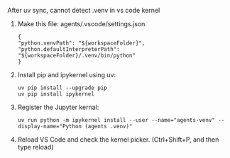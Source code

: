 After uv sync, cannot detect .venv in vs code kernel
1. Make this file: agents/.vscode/settings.json
    ```
    {
    "python.venvPath": "${workspaceFolder}",
    "python.defaultInterpreterPath": "${workspaceFolder}/.venv/bin/python"
    }
    ```
2. Install pip and ipykernel using uv:
    ```
    uv pip install --upgrade pip
    uv pip install ipykernel
    ```
3. Register the Jupyter kernal:
    ```
    uv run python -m ipykernel install --user --name="agents-venv" --display-name="Python (agents .venv)"
    ```
3. Reload VS Code and check the kernel picker. (Ctrl+Shift+P, and then type reload)
